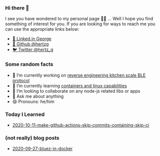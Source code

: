 ### Hi there 👋

I see you have wondered to my personal page 🧙‍♂️ ... Well I hope you find something of interest for you.
If you are looking for ways to reach me you can use the appropriate links below:

* [💼 Linked.in George](https://www.linkedin.com/in/george-kotchlamazashvili-52220085)
* [🐙 Github @hertzg](https://github.com/hertzg)
* [🐦 Twitter @hertz_g](https://twitter.com/hertz_g)

### Some random facts
- 🔭 I’m currently working on [reverse engineering kitchen scale BLE protocol](https://github.com/hertzg/etekcity)
- 🌱 I’m currently learning [containers and linux capabilities](https://twitter.com/Hertz_G/status/1310306592534016003)
- 👯 I’m looking to collaborate on any node-js related libs or apps
- 💬 Ask me about anything
- 😄 Pronouns: he/him

### Today I Learned 
* [2020-10-11-make-github-actions-skip-commits-containing-skip-ci](til/2020-10-11-make-github-actions-skip-commits-containing-skip-ci.md)

### (not really) blog posts
* [2020-09-27-bluez-in-docker](blog/2020-09-27-bluez-in-docker.md)

